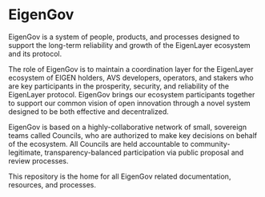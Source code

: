 # EigenGov

EigenGov is a system of people, products, and processes designed to support the long-term reliability and growth of the EigenLayer ecosystem and its protocol.

The role of EigenGov is to maintain a coordination layer for the EigenLayer ecosystem of EIGEN holders, AVS developers, operators, and stakers who are key participants in the prosperity, security, and reliability of the EigenLayer protocol. EigenGov brings our ecosystem participants together to support our common vision of open innovation through a novel system designed to be both effective and decentralized. 

EigenGov is based on a highly-collaborative network of small, sovereign teams called Councils, who are authorized to make key decisions on behalf of the ecosystem. All Councils are held accountable to community-legitimate, transparency-balanced participation via public proposal and review processes.

This repository is the home for all EigenGov related documentation, resources, and processes.
